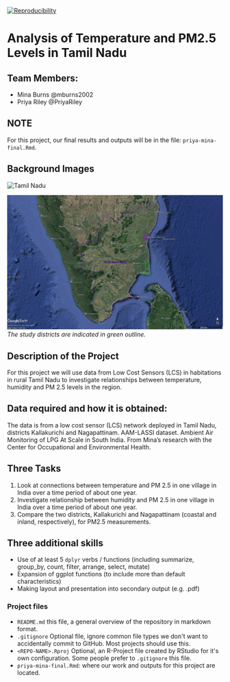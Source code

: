 
[![Reproducibility](https://github.com/espm-157/final-group-mina_priya-final/actions/workflows/main.yml/badge.svg)](https://github.com/espm-157/final-group-mina_priya-final/actions/workflows/main.yml)
# Analysis of Temperature and PM2.5 Levels in Tamil Nadu 

## Team Members:

- Mina Burns @mburns2002
- Priya Riley @PriyaRiley

## NOTE
For this project, our final results and outputs will be in the file: `priya-mina-final.Rmd`. 

## Background Images 
![Tamil
Nadu](https://www.circleofblue.org/wp-content/uploads/2017/04/Tamil-Nadu-Map-all-stories.png)

![district map](district_map.jpg)
*The study districts are indicated in green outline.* 

## Description of the Project 
For this project we will use data from Low Cost Sensors (LCS) in habitations in rural Tamil Nadu to investigate relationships between temperature, humidity and PM 2.5 levels in the region. 

## Data required and how it is obtained:
The data is from a low cost sensor (LCS) network deployed in Tamil Nadu, districts Kallakurichi and Nagapattinam.
AAM-LASSI dataset. Ambient Air Monitoring of LPG At Scale in South India. 
From Mina’s research with the Center for Occupational and Environmental Health. 

## Three Tasks 
1. Look at connections between temperature and PM 2.5 in one village in India over a time period of about one year. 
2. Investigate relationship between humidity and PM 2.5 in one village in India over a time period of about one year. 
3. Compare the two districts, Kallakurichi and Nagapattinam (coastal and inland, respectively), for PM2.5 measurements. 

## Three additional skills
- Use of at least 5 `dplyr` verbs / functions (including summarize, group_by, count, filter, arrange, select, mutate) 
- Expansion of ggplot functions (to include more than default characteristics)
- Making layout and presentation into secondary output (e.g. .pdf) 

### Project files 

- `README.md` this file, a general overview of the repository in markdown format.  
- `.gitignore` Optional file, ignore common file types we don't want to accidentally commit to GitHub. Most projects should use this. 
- `<REPO-NAME>.Rproj` Optional, an R-Project file created by RStudio for it's own configuration.  Some people prefer to `.gitignore` this file.
- `priya-mina-final.Rmd`: where our work and outputs for this project are located. 




